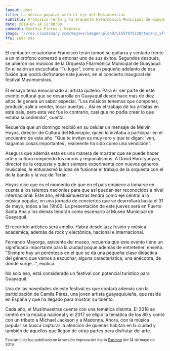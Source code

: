 ```yaml
---
layout: post
title: La música popular será el eje del Musimuestras
subtitle: Francisco Terán y la Orquesta Filarmónica Municipal de Guayaquil abrirán el festival
date: 2019-05-14 12:00:00
comment: Cynthia Flores | Expreso
image: "//res.cloudinary.com/magnvs/image/upload/v1557975228/teranz_xfvhc0.jpg"
ffw: Leer más
---
```

El cantautor ecuatoriano Francisco terán tomoó su guitarra y sentado frente a un micrófono comenzó a entonar uno de sus éxitos. Segundos después, se unieron los músicos de la Orquesta Filarmónica Municipal de Guayaquil. En el salón se escuchaba "Tu lugar", como un pequeño adelanto de esa fusión que podrá disfrutarse este jueves, en el concierto inaugural del festival Musimuestras.<br /> <br />El ensayo tenía emocionado al artista quiteño. Para él, ser parte de este evento cultural que se desarrolla en Guayaquil desde hace más de diez años, le genera un sabor especial. "Los músicos tenemos que componer, producir, salir a vender, tocar puertas... Así es el trabajo de los artistas en este país, pero esta vez fue lo contrario, casi que no podía creer lo que estaba sucediendo", cuenta.

Recuerda que un domingo recibió en su celular un mensaje de Melvin Hoyos, director de Cultura del Municipio, quien lo invitaba a participar en el encuentro de este año. "Que te inviten es muy raro y que te digan: 'ven, hagamos cosas importantes', realmente ha sido como una vendición".

Asegura que además esta es una manera de mostrar que se puede hacer arte  y cultura  rompiendo los muros y regionalismos. A David Harutyunyan, director de la orquesta y quien siempre experimenta con nuevos géneros musicales, le entusiasmó la idea de fusionar el trabajo de la orquesta con el de la banda y la voz de Terán.

Hoyos dice que es el momento de que en el país empiece a tomarse en cuenta a los talentos nacionles para que así puedan ser reconocidos a nivel internacional. Este año, el Musimuestras tendrá como eje central a la música popular, en una jornada de conciertos que se dearrollará hasta el 31 de mayo, todos a las 19h00. La presentación de este jueves será en Puerto Santa Ana y los demás tendrán  como escenario al Museo Municipal de Guayaquil.

El recorrido artístico será amplio. Habrá desde jazz fusión y música académica, además de rock y electónica, nacional e internacional.

Fernando Mayorga, asistente del museo, recuerda que este evento tiene un significado importante para la ciudad poque además de entretener, enseña. "Siempre hay un peréntesis en el que se dá una pequeña clase didáctica del género que vamos a escuchar, alguna característica, una anécdota, de dónde surge...", explica.

No solo eso, está considerado un festival con potencial turístico para Guayaquil.

Una de las novedades de este festival es que contará además con la participación de Camila Pérez, una joven artista guayaquiuleña, que reside en España y que ha llegado para mostrar su talento.

Cada año, el Musimuestras cuenta con una temática distinta. El 2018 se centró en la música nacional y el 2017 se eligió la temática de los 80 y contó con un tributo a Michael Jackson y a Madonna. Ahora, con la música popular se busca capturar la atención de quienes habitan en la ciudad y también de aquellos que llegan de otras partes para disfrutar del arte.

<small>Este artículo fue publicado en la versión impresa del diario [Expreso](//www.expreso.ec) del 14 de mayo de 2019.</small>
